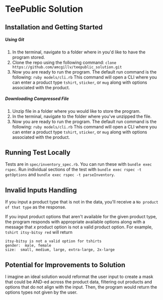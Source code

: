 # TeePublic Solution

## Installation and Getting Started

##### Using Git
1. In the terminal, navigate to a folder where in you'd like to have the program stored.
2. Clone the repo using the following command: `clone https://github.com/amcgillv/teepublic_solution.git`
3. Now you are ready to run the program. The default run command is the following:
`ruby models/cli.rb`
This command will open a CLI where you can enter a product type `tshirt`, `sticker`, or `mug` along with options associated with the product.

##### Downloading Compressed File
1. Unzip file in a folder where you would like to store the program.
2. In the terminal, navigate to the folder where you've unzipped the file.
3. Now you are ready to run the program. The default run command is the following:
`ruby models/cli.rb`
This command will open a CLI where you can enter a product type `tshirt`, `sticker`, or `mug` along with options associated with the product.

## Running Test Locally
Tests are in `spec/inventory_spec.rb`. You can run these with `bundle exec rspec`. Run individual sections of the test with `bundle exec rspec -t getOptions` and `bundle exec rspec -t parseInventory`.

## Invalid Inputs Handling
If you input a product type that is not in the data, you'll receive a `No product of that type` as the response.

If you input product options that aren't available for the given product type, the program responds with appropriate available options along with a message that $x$ product option is not a valid product option. For example, `tshirt itsy-bitsy red` will return
```
itsy-bitsy is not a valid option for tshirts
gender:  male, female
size:  small, medium, large, extra-large, 2x-large
```
## Potential for Improvements to Solution
I imagine an ideal solution would reformat the user input to create a mask that could be AND-ed across the product data, filtering out products and options that do not align with the input. Then, the program would return the options types not given by the user.
